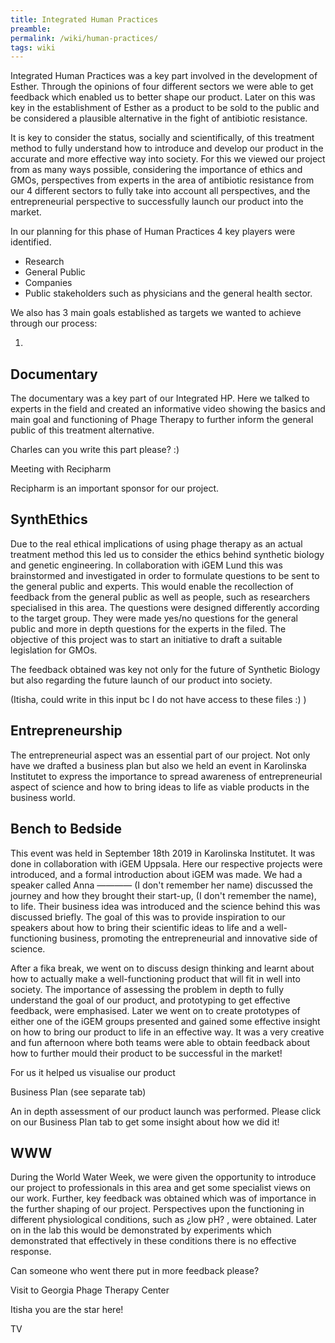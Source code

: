```yaml
---
title: Integrated Human Practices
preamble:
permalink: /wiki/human-practices/
tags: wiki
---
```


Integrated Human Practices was a key part involved in the development of Esther. Through the opinions of four different sectors we were able to get feedback which enabled us to better shape our product. Later on this was key in the establishment of Esther as a product to be sold to the public and be considered a plausible alternative in the fight of antibiotic resistance.

It is key to consider the status, socially and scientifically, of this treatment method to fully understand how to introduce and develop our product in the accurate and more effective way into society. For this we viewed our project from as many ways possible, considering the importance of ethics and GMOs, perspectives from experts in the area of antibiotic resistance from our 4 different sectors to fully take into account all perspectives, and the entrepreneurial perspective to successfully launch our product into the market.

In our planning for this phase of Human Practices 4 key players were identified.

-   Research
-   General Public
-   Companies
-   Public stakeholders such as physicians and the general health sector.

We also has 3 main goals established as targets we wanted to achieve through our process:

1.

## Documentary

The documentary was a key part of our Integrated HP. Here we talked to experts in the field and created an informative video showing the basics and main goal and functioning of Phage Therapy to further inform the general public of this treatment alternative.

Charles can you write this part please? :)

Meeting with Recipharm

Recipharm is an important sponsor for our project.

## SynthEthics

Due to the real ethical implications of using phage therapy as an actual treatment method this led us to consider the ethics behind synthetic biology and genetic engineering. In collaboration with iGEM Lund this was brainstormed and investigated in order to formulate questions to be sent to the general public and experts. This would enable the recollection of feedback from the general public as well as people, such as researchers specialised in this area. The questions were designed differently according to the target group. They were made yes/no questions for the general public and more in depth questions for the experts in the filed. The objective of this project was to start an initiative to draft a suitable legislation for GMOs.

The feedback obtained was key not only for the future of Synthetic Biology but also regarding the future launch of our product into society.

(Itisha, could write in this input bc I do not have access to these files :) )

## Entrepreneurship

The entrepreneurial aspect was an essential part of our project. Not only have we drafted a business plan but also we held an event in Karolinska Institutet to express the importance to spread awareness of entrepreneurial aspect of science and how to bring ideas to life as viable products in the business world.

## Bench to Bedside

This event was held in September 18th 2019 in Karolinska Institutet. It was done in collaboration with iGEM Uppsala. Here our respective projects were introduced, and a formal introduction about iGEM was made. We had a speaker called Anna ———— (I don't remember her name) discussed the journey and how they brought their start-up, (I don't remember the name), to life. Their business idea was introduced and the science behind this was discussed briefly. The goal of this was to provide inspiration to our speakers about how to bring their scientific ideas to life and a well-functioning business, promoting the entrepreneurial and innovative side of science.

After a fika break, we went on to discuss design thinking and learnt about how to actually make a well-functioning product that will fit in well into society. The importance of assessing the problem in depth to fully understand the goal of our product, and prototyping to get effective feedback, were emphasised. Later we went on to create prototypes of either one of the iGEM groups presented and gained some effective insight on how to bring our product to life in an effective way. It was a very creative and fun afternoon where both teams were able to obtain feedback about how to further mould their product to be successful in the market!

For us it helped us visualise our product

Business Plan (see separate tab)

An in depth assessment of our product launch was performed. Please click on our Business Plan tab to get some insight about how we did it!

## WWW

During the World Water Week, we were given the opportunity to introduce our project to professionals in this area and get some specialist views on our work. Further, key feedback was obtained which was of importance in the further shaping of our project. Perspectives upon the functioning in different physiological conditions, such as ¿low pH? , were obtained. Later on in the lab this would be demonstrated by experiments which demonstrated that effectively in these conditions there is no effective response.

Can someone who went there put in more feedback please?

Visit to Georgia Phage Therapy Center

Itisha you are the star here!

TV
